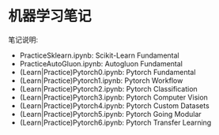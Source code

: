 # 机器学习笔记

笔记说明:  
- PracticeSklearn.ipynb: Scikit-Learn Fundamental
- PracticeAutoGluon.ipynb: Autogluon Fundamental
- (Learn|Practice)Pytorch0.ipynb: Pytorch Fundamental
- (Learn|Practice)Pytorch1.ipynb: Pytorch Workflow
- (Learn|Practice)Pytorch2.ipynb: Pytorch Classification
- (Learn|Practice)Pytorch3.ipynb: Pytorch Computer Vision
- (Learn|Practice)Pytorch4.ipynb: Pytorch Custom Datasets
- (Learn|Practice)Pytorch5.ipynb: Pytorch Going Modular
- (Learn|Practice)Pytorch6.ipynb: Pytorch Transfer Learning